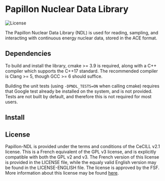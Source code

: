 # Papillon Nuclear Data Library
![License](https://img.shields.io/badge/License-CeCILL%20v2.1-brightgreen)

The Papillon Nuclear Data Library (NDL) is used for reading, sampling,
and interacting with continuous energy nuclear data, stored in the ACE
format.

## Dependencies
To build and install the library, cmake >= 3.9 is required, along with a C++
compiler which supports the C++17 standard. The recommended compiler is
Clang >= 5, though GCC >= 6 should suffice.

Building the unit tests (using ```-DPNDL_TESTS=ON``` when calling cmake)
requires that Google test already be installed on the system, and is not
provided. Tests are not built by default, and therefore this is not required
for most users.

## Install

## License
Papillon-NDL is provided under the terms and conditions of the CeCILL v2.1
license. This is a French equivalent of the GPL v3 license, and is explicitly
compatible with both the GPL v2 and v3. The French version of this license is
provided in the LICENSE file, while the equaly valid English version may be
found in the LICENSE-ENGLISH file. The license is approved by the FSF. More
information about this license may be found [here](https://cecill.info/).
